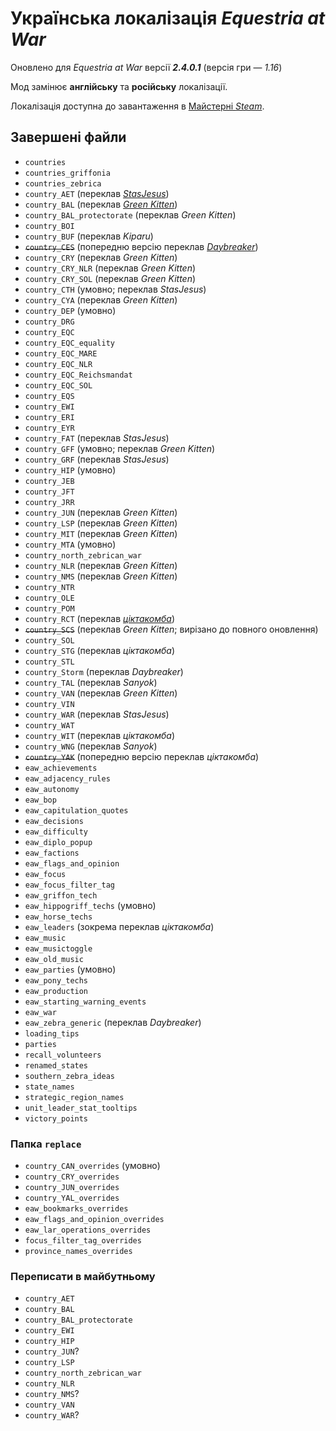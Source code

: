 # Українська локалізація *Equestria at War*
Оновлено для *Equestria at War* версії ***2.4.0.1*** (версія гри&nbsp;— *1.16*)

Мод замінює **англійську** та **російську** локалізації.

Локалізація доступна до завантаження в [Майстерні *Steam*](https://steamcommunity.com/workshop/filedetails/?id=3176454246).

## Завершені файли
+ `countries`
+ `countries_griffonia`
+ `countries_zebrica`
+ `country_AET` (переклав [*StasJesus*](https://steamcommunity.com/profiles/76561198867405533))
+ `country_BAL` (переклав [*Green Kitten*](https://steamcommunity.com/profiles/76561198235810742))
+ `country_BAL_protectorate` (переклав *Green Kitten*)
+ `country_BOI`
+ `country_BUF` (переклав *Kiparu*)
+ ~~`country_CES`~~ (попередню версію переклав [*Daybreaker*](https://steamcommunity.com/profiles/76561199084403733))
+ `country_CRY` (переклав *Green Kitten*)
+ `country_CRY_NLR` (переклав *Green Kitten*)
+ `country_CRY_SOL` (переклав *Green Kitten*)
+ `country_CTH` (умовно; переклав *StasJesus*)
+ `country_CYA` (переклав *Green Kitten*)
+ `country_DEP` (умовно)
+ `country_DRG`
+ `country_EQC`<!--  (переклав *Max*) -->
+ `country_EQC_equality`<!--  (переклав *Max*) -->
+ `country_EQC_MARE`<!--  (переклав *Max*) -->
+ `country_EQC_NLR`<!--  (переклав *Max*) -->
+ `country_EQC_Reichsmandat`<!--  (переклав *Max*) -->
+ `country_EQC_SOL`<!--  (переклав *Max*) -->
+ `country_EQS`
+ `country_EWI`<!--  (переклав… хто?) -->
+ `country_ERI`
+ `country_EYR`
+ `country_FAT` (переклав *StasJesus*)
+ `country_GFF` (умовно; переклав *Green Kitten*)
+ `country_GRF` (переклав *StasJesus*)
+ `country_HIP` (умовно<!-- ; переклав… хто? -->)
+ `country_JEB`
+ `country_JFT`
+ `country_JRR`
+ `country_JUN` (переклав *Green Kitten*)
+ `country_LSP` (переклав *Green Kitten*)
+ `country_MIT` (переклав *Green Kitten*)
+ `country_MTA` (умовно)
+ `country_north_zebrican_war`<!--  (переклав… хто?) -->
+ `country_NLR` (переклав *Green Kitten*)
+ `country_NMS` (переклав *Green Kitten*)
+ `country_NTR`
+ `country_OLE`<!--  (переклав *Max*) -->
+ `country_POM`
+ `country_RCT` (переклав [*ціктакомба*](https://steamcommunity.com/profiles/76561199241366335))
+ ~~`country_SCS`~~ (переклав *Green Kitten*; вирізано до повного оновлення)
+ `country_SOL`
+ `country_STG` (<!-- первісно  -->переклав *ціктакомба*<!-- , переписав *Max* -->)
+ `country_STL`<!--  (переклав *Max*) -->
+ `country_Storm` (переклав *Daybreaker*)
+ `country_TAL` (переклав *Sanyok*)
+ `country_VAN` (переклав *Green Kitten*)
+ `country_VIN`
+ `country_WAR` (переклав *StasJesus*)
+ `country_WAT`
+ `country_WIT` (переклав *ціктакомба*)
+ `country_WNG` (переклав *Sanyok*)
+ ~~`country_YAK`~~ (попередню версію переклав *ціктакомба*)
+ `eaw_achievements`
+ `eaw_adjacency_rules`
+ `eaw_autonomy`
+ `eaw_bop`
+ `eaw_capitulation_quotes`
+ `eaw_decisions`
+ `eaw_difficulty`
+ `eaw_diplo_popup`
+ `eaw_factions`
+ `eaw_flags_and_opinion`
+ `eaw_focus`
+ `eaw_focus_filter_tag`
+ `eaw_griffon_tech`
+ `eaw_hippogriff_techs` (умовно)
+ `eaw_horse_techs`
+ `eaw_leaders` (зокрема переклав *ціктакомба*)
+ `eaw_music`
+ `eaw_musictoggle`
+ `eaw_old_music`
+ `eaw_parties` (умовно)
+ `eaw_pony_techs`
+ `eaw_production`
+ `eaw_starting_warning_events`
+ `eaw_war`
+ `eaw_zebra_generic` (переклав *Daybreaker*)
+ `loading_tips`
+ `parties`<!--  (переклав *Max*) -->
+ `recall_volunteers`
+ `renamed_states`
+ `southern_zebra_ideas`
+ `state_names`
+ `strategic_region_names`
+ `unit_leader_stat_tooltips`
+ `victory_points`

### Папка `replace`
+ `country_CAN_overrides` (умовно)
+ `country_CRY_overrides`
+ `country_JUN_overrides`
+ `country_YAL_overrides`
+ `eaw_bookmarks_overrides`
+ `eaw_flags_and_opinion_overrides`
+ `eaw_lar_operations_overrides`
+ `focus_filter_tag_overrides`
+ `province_names_overrides`

### Переписати в майбутньому
+ `country_AET`
+ `country_BAL`
+ `country_BAL_protectorate`
+ `country_EWI`
+ `country_HIP`
+ `country_JUN`?
+ `country_LSP`
+ `country_north_zebrican_war`
+ `country_NLR`
+ `country_NMS`?
+ `country_VAN`
+ `country_WAR`?